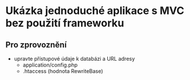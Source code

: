 # Ukázka jednoduché aplikace s MVC bez použití frameworku

## Pro zprovoznění
* upravte přístupové údaje k databázi a URL adresy
  * application/config.php
  * .htaccess (hodnota RewriteBase)
